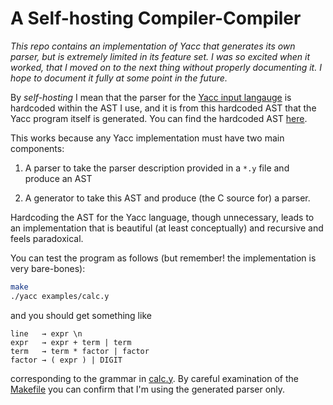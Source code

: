 # A Self-hosting Compiler-Compiler

_This repo contains an implementation of Yacc that generates its own parser, but
is extremely limited in its feature set. I was so excited when it worked, that I
moved on to the next thing without properly documenting it. I hope to document
it fully at some point in the future._

By _self-hosting_ I mean that the parser for the [Yacc input
langauge](https://www.cs.utexas.edu/users/novak/yaccpaper.htm) is hardcoded
within the AST I use, and it is from this hardcoded AST that the Yacc program
itself is generated. You can find the hardcoded AST [here](yaccgen.c).

This works because any Yacc implementation must have two main components:

1. A parser to take the parser description provided in a `*.y` file and produce
   an AST

2. A generator to take this AST and produce (the C source for) a parser.

Hardcoding the AST for the Yacc language, though unnecessary, leads to an
implementation that is beautiful (at least conceptually) and recursive and feels
paradoxical.

You can test the program as follows (but remember! the implementation is very
bare-bones):

```bash
make
./yacc examples/calc.y
```

and you should get something like

```
line   → expr \n
expr   → expr + term | term
term   → term * factor | factor
factor → ( expr ) | DIGIT
```

corresponding to the grammar in [calc.y](examples/calc.y). By careful
examination of the [Makefile](Makefile) you can confirm that I'm using the
generated parser only.
